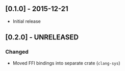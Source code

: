 ## [0.1.0] - 2015-12-21
- Initial release

## [0.2.0] - UNRELEASED

### Changed
- Moved FFI bindings into separate crate (`clang-sys`)
